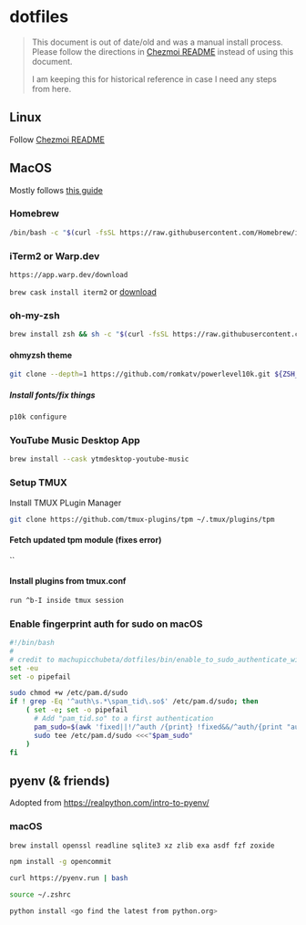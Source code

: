 # dotfiles

>This document is out of date/old and was a manual install process. Please follow the directions in [Chezmoi README](../README.md) instead of using this document.
>
>I am keeping this for historical reference in case I need any steps from here.

## Linux

Follow [Chezmoi README](../README.md)

## MacOS

Mostly follows [this guide](https://blog.larsbehrenberg.com/the-definitive-iterm2-and-oh-my-zsh-setup-on-macos)

### Homebrew

```sh
/bin/bash -c "$(curl -fsSL https://raw.githubusercontent.com/Homebrew/install/HEAD/install.sh)"
```

### iTerm2 or Warp.dev

`https://app.warp.dev/download`

`brew cask install iterm2` or [download](https://iterm2.com/downloads.html)

### oh-my-zsh

```sh
brew install zsh && sh -c "$(curl -fsSL https://raw.githubusercontent.com/robbyrussell/oh-my-zsh/master/tools/install.sh)"
```

#### ohmyzsh theme

```sh
git clone --depth=1 https://github.com/romkatv/powerlevel10k.git ${ZSH_CUSTOM:-$HOME/.oh-my-zsh/custom}/themes/powerlevel10k
```

##### Install fonts/fix things

```sh
p10k configure
```

### YouTube Music Desktop App

```sh
brew install --cask ytmdesktop-youtube-music
```

### Setup TMUX

Install TMUX PLugin Manager

```sh
git clone https://github.com/tmux-plugins/tpm ~/.tmux/plugins/tpm
```

#### Fetch updated tpm module (fixes error)

``

#### Install plugins from tmux.conf

```sh
run ^b-I inside tmux session
```

### Enable fingerprint auth for sudo on macOS

```bash
#!/bin/bash
#
# credit to machupicchubeta/dotfiles/bin/enable_to_sudo_authenticate_with_touch_id.sh
set -eu
set -o pipefail

sudo chmod +w /etc/pam.d/sudo
if ! grep -Eq '^auth\s.*\spam_tid\.so$' /etc/pam.d/sudo; then
    ( set -e; set -o pipefail
      # Add "pam_tid.so" to a first authentication
      pam_sudo=$(awk 'fixed||!/^auth /{print} !fixed&&/^auth/{print "auth       sufficient     pam_tid.so";print;fixed=1}' /etc/pam.d/sudo)
      sudo tee /etc/pam.d/sudo <<<"$pam_sudo"
    )
fi
```

## pyenv (& friends)

Adopted from <https://realpython.com/intro-to-pyenv/>

### macOS

```sh
brew install openssl readline sqlite3 xz zlib exa asdf fzf zoxide
```

```sh
npm install -g opencommit
```

```sh
curl https://pyenv.run | bash
```

```sh
source ~/.zshrc
```

```sh
python install <go find the latest from python.org>
```
